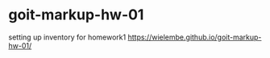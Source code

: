 # goit-markup-hw-01

setting up inventory for homework1
https://wielembe.github.io/goit-markup-hw-01/
